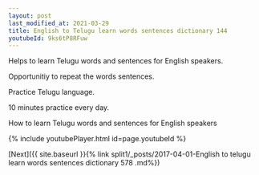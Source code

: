 ```yaml
---
layout: post
last_modified_at: 2021-03-29
title: English to Telugu learn words sentences dictionary 144 
youtubeId: 9ks6tP8RFuw
---
```

 
 
Helps to learn Telugu words and sentences for English speakers.

Opportunitiy to repeat the words sentences. 

Practice Telugu language. 
 
10 minutes practice every day. 
 
How to learn Telugu words and sentences for English speakers 
 
{% include youtubePlayer.html id=page.youtubeId %}
 
 
[Next]({{ site.baseurl }}{% link  split1/_posts/2017-04-01-English to telugu learn words sentences dictionary 578 .md%})
 
